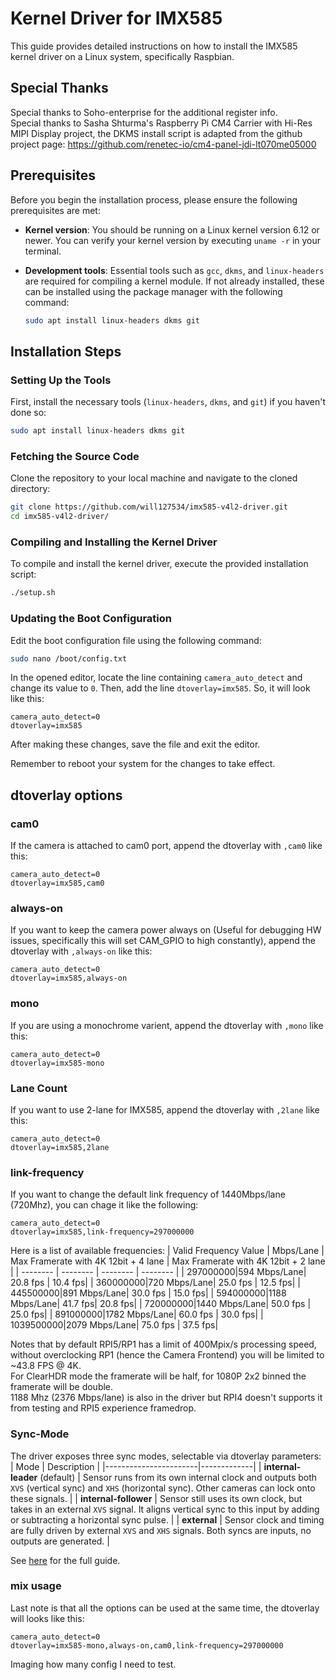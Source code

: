 # Kernel Driver for IMX585

This guide provides detailed instructions on how to install the IMX585 kernel driver on a Linux system, specifically Raspbian.

## Special Thanks

Special thanks to Soho-enterprise for the additional register info.  
Special thanks to Sasha Shturma's Raspberry Pi CM4 Сarrier with Hi-Res MIPI Display project, the DKMS install script is adapted from the github project page: https://github.com/renetec-io/cm4-panel-jdi-lt070me05000

## Prerequisites

Before you begin the installation process, please ensure the following prerequisites are met:

- **Kernel version**: You should be running on a Linux kernel version 6.12 or newer. You can verify your kernel version by executing `uname -r` in your terminal.

- **Development tools**: Essential tools such as `gcc`, `dkms`, and `linux-headers` are required for compiling a kernel module. If not already installed, these can be installed using the package manager with the following command:
  
   ```bash 
   sudo apt install linux-headers dkms git
   ```
   
## Installation Steps

### Setting Up the Tools

First, install the necessary tools (`linux-headers`, `dkms`, and `git`) if you haven't done so:

```bash 
sudo apt install linux-headers dkms git
```

### Fetching the Source Code

Clone the repository to your local machine and navigate to the cloned directory:

```bash
git clone https://github.com/will127534/imx585-v4l2-driver.git
cd imx585-v4l2-driver/
```

### Compiling and Installing the Kernel Driver

To compile and install the kernel driver, execute the provided installation script:

```bash 
./setup.sh
```

### Updating the Boot Configuration

Edit the boot configuration file using the following command:

```bash
sudo nano /boot/config.txt
```

In the opened editor, locate the line containing `camera_auto_detect` and change its value to `0`. Then, add the line `dtoverlay=imx585`. So, it will look like this:

```
camera_auto_detect=0
dtoverlay=imx585
```

After making these changes, save the file and exit the editor.

Remember to reboot your system for the changes to take effect.

## dtoverlay options

### cam0

If the camera is attached to cam0 port, append the dtoverlay with `,cam0` like this:  
```
camera_auto_detect=0
dtoverlay=imx585,cam0
```

### always-on

If you want to keep the camera power always on (Useful for debugging HW issues, specifically this will set CAM_GPIO to high constantly), append the dtoverlay with `,always-on` like this:  
```
camera_auto_detect=0
dtoverlay=imx585,always-on
```

### mono

If you are using a monochrome varient, append the dtoverlay with `,mono` like this:  
```
camera_auto_detect=0
dtoverlay=imx585-mono
```

### Lane Count

If you want to use 2-lane for IMX585, append the dtoverlay with `,2lane` like this:  
```
camera_auto_detect=0
dtoverlay=imx585,2lane
```

### link-frequency

If you want to change the default link frequency of 1440Mbps/lane (720Mhz), you can chage it like the following:
```
camera_auto_detect=0
dtoverlay=imx585,link-frequency=297000000
```
Here is a list of available frequencies:
| Valid Frequency Value | Mbps/Lane | Max Framerate with 4K 12bit + 4 lane | Max Framerate with 4K 12bit + 2 lane |
| -------- | -------- | -------- | -------- |
| 297000000|594 Mbps/Lane| 20.8 fps | 10.4 fps|
| 360000000|720 Mbps/Lane| 25.0 fps | 12.5 fps|
| 445500000|891 Mbps/Lane| 30.0 fps | 15.0 fps|
| 594000000|1188 Mbps/Lane| 41.7 fps| 20.8 fps|
| 720000000|1440 Mbps/Lane| 50.0 fps | 25.0 fps|
| 891000000|1782 Mbps/Lane| 60.0 fps | 30.0 fps|
| 1039500000|2079 Mbps/Lane| 75.0 fps | 37.5 fps|

Notes that by default RPI5/RP1 has a limit of 400Mpix/s processing speed, without overclocking RP1 (hence the Camera Frontend) you will be limited to ~43.8 FPS @ 4K.  
For ClearHDR mode the framerate will be half, for 1080P 2x2 binned the framerate will be double.  
1188 Mhz (2376 Mbps/lane) is also in the driver but RPI4 doesn't supports it from testing and RPI5 experience framedrop.  

### Sync-Mode

The driver exposes three sync modes, selectable via dtoverlay parameters:
| Mode                  | Description |
|-----------------------|-------------|
| **internal-leader** (default) | Sensor runs from its own internal clock and outputs both `XVS` (vertical sync) and `XHS` (horizontal sync). Other cameras can lock onto these signals. |
| **internal-follower** | Sensor still uses its own clock, but takes in an external `XVS` signal. It aligns vertical sync to this input by adding or subtracting a horizontal sync pulse. |
| **external**          | Sensor clock and timing are fully driven by external `XVS` and `XHS` signals. Both syncs are inputs, no outputs are generated. |

See [here](https://github.com/will127534/StarlightEye/wiki/IMX585-Camera-Clock-Synchronization-Guide) for the full guide.


### mix usage

Last note is that all the options can be used at the same time, the dtoverlay will looks like this:
```
camera_auto_detect=0
dtoverlay=imx585-mono,always-on,cam0,link-frequency=297000000
```
Imaging how many config I need to test.

